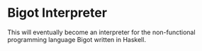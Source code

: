 # Bigot Interpreter

This will eventually become an interpreter for the non-functional programming language Bigot written in Haskell.
